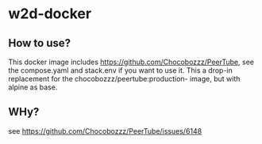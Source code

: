 # w2d-docker

## How to use?

This docker image includes https://github.com/Chocobozzz/PeerTube, see the compose.yaml and stack.env if you want to use it. This a drop-in replacement for the chocobozzz/peertube:production-<debian-version> image, but with alpine as base.

## WHy?

see https://github.com/Chocobozzz/PeerTube/issues/6148
